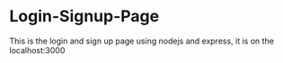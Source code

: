 # Login-Signup-Page
This is the login and sign up page using nodejs and express, it is on the localhost:3000 

